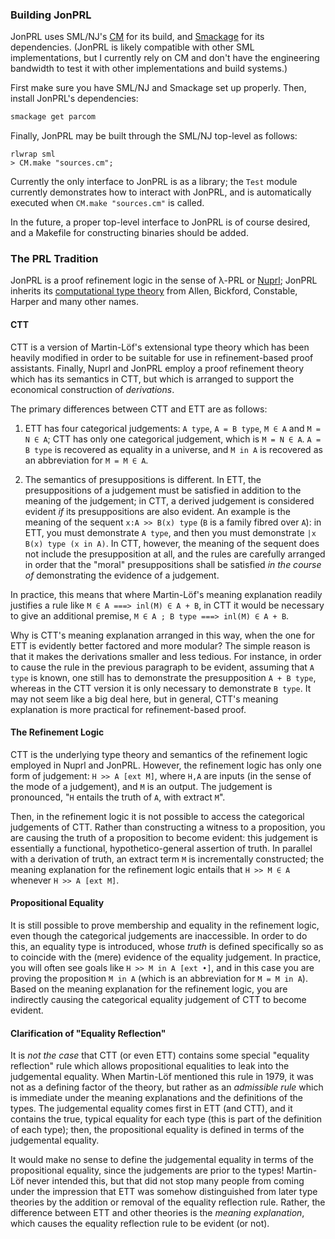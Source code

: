 ### Building JonPRL

JonPRL uses SML/NJ's [CM](http://www.smlnj.org/doc/CM/) for its build, and
[Smackage](https://github.com/standardml/smackage) for its dependencies.
(JonPRL is likely compatible with other SML implementations, but I currently
rely on CM and don't have the engineering bandwidth to test it with other
implementations and build systems.)

First make sure you have SML/NJ and Smackage set up properly. Then, install
JonPRL's dependencies:

```sh
smackage get parcom
```

Finally, JonPRL may be built through the SML/NJ top-level as follows:

```
rlwrap sml
> CM.make "sources.cm";
```

Currently the only interface to JonPRL is as a library; the `Test` module
currently demonstrates how to interact with JonPRL, and is automatically
executed when `CM.make "sources.cm"` is called.

In the future, a proper top-level interface to JonPRL is of course desired, and
a Makefile for constructing binaries should be added.


### The PRL Tradition

JonPRL is a proof refinement logic in the sense of λ-PRL or
[Nuprl](http://www.nuprl.org); JonPRL inherits its [computational type
theory](http://www.sciencedirect.com/science/article/pii/S1570868305000704)
from Allen, Bickford, Constable, Harper and many other names.


#### CTT

CTT is a version of Martin-Löf's extensional type theory which has been heavily
modified in order to be suitable for use in refinement-based proof assistants.
Finally, Nuprl and JonPRL employ a proof refinement theory which has its
semantics in CTT, but which is arranged to support the economical construction
of *derivations*.

The primary differences between CTT and ETT are as follows:

1. ETT has four categorical judgements: `A type`, `A = B type`, `M ∈ A` and
`M = N ∈ A`; CTT has only one categorical judgement, which is `M = N ∈ A`.
`A = B type` is recovered as equality in a universe, and `M in A` is recovered as
an abbreviation for `M = M ∈ A`.

2. The semantics of presuppositions is different. In ETT, the presuppositions
of a judgement must be satisfied in addition to the meaning of the
judgement; in CTT, a derived judgement is considered evident *if* its
presuppositions are also evident. An example is the meaning of the sequent
`x:A >> B(x) type` (`B` is a family fibred over `A`): in ETT, you must
demonstrate `A type`, and then you must demonstrate `|x B(x) type (x in A)`. In
CTT, however, the meaning of the sequent does not include the presupposition at
all, and the rules are carefully arranged in order that the "moral"
presuppositions shall be satisfied *in the course of* demonstrating the
evidence of a judgement.

In practice, this means that where Martin-Löf's meaning explanation readily
justifies a rule like `M ∈ A ===> inl(M) ∈ A + B`, in CTT it would be necessary
to give an additional premise, `M ∈ A ; B type ===> inl(M) ∈ A + B`.

Why is CTT's meaning explanation arranged in this way, when the one for ETT is
evidently better factored and more modular? The simple reason is that it makes
the derivations smaller and less tedious. For instance, in order to cause the
rule in the previous paragraph to be evident, assuming that `A type` is known,
one still has to demonstrate the presupposition `A + B type`, whereas in the
CTT version it is only necessary to demonstrate `B type`. It may not seem like
a big deal here, but in general, CTT's meaning explanation is more practical
for refinement-based proof.


#### The Refinement Logic

CTT is the underlying type theory and semantics of the refinement logic
employed in Nuprl and JonPRL. However, the refinement logic has only one form
of judgement: `H >> A [ext M]`, where `H,A` are inputs (in the sense of the
mode of a judgement), and `M` is an output. The judgement is pronounced, "`H`
entails the truth of `A`, with extract `M`".

Then, in the refinement logic it is not possible to access the categorical
judgements of CTT. Rather than constructing a witness to a proposition, you are
causing the truth of a proposition to become evident: this judgement is
essentially a functional, hypothetico-general assertion of truth. In parallel
with a derivation of truth, an extract term `M` is incrementally constructed;
the meaning explanation for the refinement logic entails that `H >> M ∈ A`
whenever `H >> A [ext M]`.

#### Propositional Equality

It is still possible to prove membership and equality in the refinement logic,
even though the categorical judgements are inaccessible. In order to do this,
an equality type is introduced, whose *truth* is defined specifically so as to
coincide with the (mere) evidence of the equality judgement. In practice, you
will often see goals like `H >> M in A [ext •]`, and in this case you are
proving the proposition `M in A` (which is an abbreviation for `M = M in A`).
Based on the meaning explanation for the refinement logic, you are indirectly
causing the categorical equality judgement of CTT to become evident.


#### Clarification of "Equality Reflection"

It is *not the case* that CTT (or even ETT) contains some special "equality
reflection" rule which allows propositional equalities to leak into the
judgemental equality. When Martin-Löf mentioned this rule in 1979, it was not
as a defining factor of the theory, but rather as an *admissible rule* which is
immediate under the meaning explanations and the definitions of the types. The
judgemental equality comes first in ETT (and CTT), and it contains the true,
typical equality for each type (this is part of the definition of each type);
then, the propositional equality is defined in terms of the judgemental
equality.

It would make no sense to define the judgemental equality in terms of the
propositional equality, since the judgements are prior to the types! Martin-Löf
never intended this, but that did not stop many people from coming under the
impression that ETT was somehow distinguished from later type theories by the
addition or removal of the equality reflection rule. Rather, the difference
between ETT and other theories is the *meaning explanation*, which causes the
equality reflection rule to be evident (or not).


